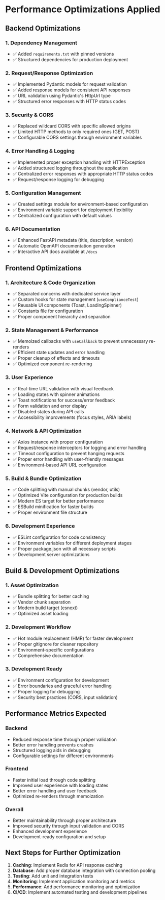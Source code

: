 # Performance Optimizations Applied

## Backend Optimizations

### 1. Dependency Management
- ✅ Added `requirements.txt` with pinned versions
- ✅ Structured dependencies for production deployment

### 2. Request/Response Optimization
- ✅ Implemented Pydantic models for request validation
- ✅ Added response models for consistent API responses
- ✅ URL validation using Pydantic's HttpUrl type
- ✅ Structured error responses with HTTP status codes

### 3. Security & CORS
- ✅ Replaced wildcard CORS with specific allowed origins
- ✅ Limited HTTP methods to only required ones (GET, POST)
- ✅ Configurable CORS settings through environment variables

### 4. Error Handling & Logging
- ✅ Implemented proper exception handling with HTTPException
- ✅ Added structured logging throughout the application
- ✅ Centralized error responses with appropriate HTTP status codes
- ✅ Request/response logging for debugging

### 5. Configuration Management
- ✅ Created settings module for environment-based configuration
- ✅ Environment variable support for deployment flexibility
- ✅ Centralized configuration with default values

### 6. API Documentation
- ✅ Enhanced FastAPI metadata (title, description, version)
- ✅ Automatic OpenAPI documentation generation
- ✅ Interactive API docs available at `/docs`

## Frontend Optimizations

### 1. Architecture & Code Organization
- ✅ Separated concerns with dedicated service layer
- ✅ Custom hooks for state management (`useComplianceTest`)
- ✅ Reusable UI components (Toast, LoadingSpinner)
- ✅ Constants file for configuration
- ✅ Proper component hierarchy and separation

### 2. State Management & Performance
- ✅ Memoized callbacks with `useCallback` to prevent unnecessary re-renders
- ✅ Efficient state updates and error handling
- ✅ Proper cleanup of effects and timeouts
- ✅ Optimized component re-rendering

### 3. User Experience
- ✅ Real-time URL validation with visual feedback
- ✅ Loading states with spinner animations
- ✅ Toast notifications for success/error feedback
- ✅ Form validation and error display
- ✅ Disabled states during API calls
- ✅ Accessibility improvements (focus styles, ARIA labels)

### 4. Network & API Optimization
- ✅ Axios instance with proper configuration
- ✅ Request/response interceptors for logging and error handling
- ✅ Timeout configuration to prevent hanging requests
- ✅ Proper error handling with user-friendly messages
- ✅ Environment-based API URL configuration

### 5. Build & Bundle Optimization
- ✅ Code splitting with manual chunks (vendor, utils)
- ✅ Optimized Vite configuration for production builds
- ✅ Modern ES target for better performance
- ✅ ESBuild minification for faster builds
- ✅ Proper environment file structure

### 6. Development Experience
- ✅ ESLint configuration for code consistency
- ✅ Environment variables for different deployment stages
- ✅ Proper package.json with all necessary scripts
- ✅ Development server optimizations

## Build & Development Optimizations

### 1. Asset Optimization
- ✅ Bundle splitting for better caching
- ✅ Vendor chunk separation
- ✅ Modern build target (esnext)
- ✅ Optimized asset loading

### 2. Development Workflow
- ✅ Hot module replacement (HMR) for faster development
- ✅ Proper gitignore for cleaner repository
- ✅ Environment-specific configurations
- ✅ Comprehensive documentation

### 3. Development Ready
- ✅ Environment configuration for development
- ✅ Error boundaries and graceful error handling
- ✅ Proper logging for debugging
- ✅ Security best practices (CORS, input validation)

## Performance Metrics Expected

### Backend
- Reduced response time through proper validation
- Better error handling prevents crashes
- Structured logging aids in debugging
- Configurable settings for different environments

### Frontend
- Faster initial load through code splitting
- Improved user experience with loading states
- Better error handling and user feedback
- Optimized re-renders through memoization

### Overall
- Better maintainability through proper architecture
- Improved security through input validation and CORS
- Enhanced development experience
- Development-ready configuration and setup

## Next Steps for Further Optimization

1. **Caching**: Implement Redis for API response caching
2. **Database**: Add proper database integration with connection pooling
3. **Testing**: Add unit and integration tests
4. **Monitoring**: Implement application monitoring and metrics
5. **Performance**: Add performance monitoring and optimization
6. **CI/CD**: Implement automated testing and development pipelines
